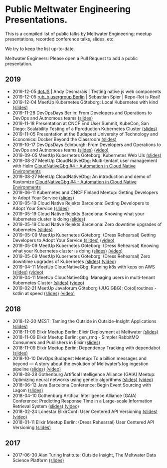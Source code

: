 # Public Meltwater Engineering Presentations.

This is a compiled list of public talks by Meltwater Engineering: meetup presentations, recorded conference talks, slides, etc.

We try to keep the list up-to-date.

Meltwater Engineers: Please open a Pull Request to add a public presentation.

## 2019

* 2019-12-05 [dotJS](https://www.youtube.com/watch?v=onE37GZrQaI&feature=emb_title) | Andy Desmarais | Testing native js web components
* 2019-12-05 [rub_b usergroup Berlin](https://www.rug-b.de/events/december-meetup-2019-575) | Sebastian Spier | Repo-Rot is Real!
* 2019-12-04 MeetUp Kubernetes Göteborg: Local Kubernetes with kind [(slides)](files/2019-12-04-local-kubernetes-with-kind.pdf)
* 2019-11-28 DevOpsDays Berlin: From Developers and Operations to DevOps and Autnomous teams [(slides)](files/2019-11-28-From-Developers-And-Operations-to-DevOps-DevOpsDays-Berlin.pdf)
* 2019-11-18 Presentation at CNCF End User Summit, KubeCon, San Diego: Scalability Testing of a Pproduction Kubernetes Cluster [(slides)](files/2019-11-18-Scalability-Testing-Of-A-Pproduction-Kubernetes-Cluster.pdf)
* 2019-11-05 Presentation at the Budapest University of Technology and Economics: Docker Beyond the Classroom [(slides)](files/2019-11-05-Docker-Beyond-the-Classroom-Public.pdf)
* 2019-10-17 DevOpsDays Edinburgh: From Developers and Operations to DevOps and Autnomous teams [(slides)](files/2019-10-17-from-devs-and-ops-to-devops.pdf) [(video)](https://www.youtube.com/watch?v=CAxj5AzaJAg)
* 2019-09-05 MeetUp Kubernetes Göteborg: Kubernetes Web UIs [(slides)](files/KubernetesWebUIs.pdf)
* 2019-08-27 MeetUp CloudNativeGbg: Multi-tentant user management with Helm [CloudNativeGbg #4 - Automation in Cloud Native Environments](https://www.meetup.com/meetup-group-xgLRCqVz/events/263773329/)
* 2019-08-27 MeetUp CloudNativeGbg: An introduction and demo of Kustomize [CloudNativeGbg #4 - Automation in Cloud Native Environments](https://www.meetup.com/meetup-group-xgLRCqVz/events/263773329/)
* 2019-06-11 Kubernetes and CNCF Finland Meetup: Getting Developers to Adopt Your Service [(slides)](files/2019-06-11-getting-developers-to-adopt-your-service.pdf)
* 2019-05-19 Cloud Native Rejekts Barcelona: Getting Developers to Adopt Your Service [(slides)](files/2019-05-19-getting-developers-to-adopt-your-service.pdf)
* 2019-05-19 Cloud Native Rejekts Barcelona: Knowing what your Kubernetes cluster is doing [(slides)](files/2019-05-19-knowing-what-your-kubernetes-cluster-is-doing.pdf)
* 2019-05-19 Cloud Native Rejekts Barcelona: Zero downtime upgrades of Kubernetes [(slides)](files/2019-05-19-zero-downtime-kubernetes-cluster-upgrades.pdf)
* 2019-05-09 MeetUp Kubernetes Göteborg: (Dress Rehearsal) Getting Developers to Adopt Your Service [(slides)](files/2019-05-09-getting-developers-to-adopt-your-service.pdf) [(video)](https://youtu.be/EpIgwYQlp4c?t=5)
* 2019-05-09 MeetUp Kubernetes Göteborg: (Dress Rehearsal) Knowing what your Kubernetes cluster is doing [(slides)](files/2019-05-09-knowing-what-your-kubernetes-cluster-is-doing.pdf) [(video)](https://youtu.be/EpIgwYQlp4c?t=1811)
* 2019-05-09 MeetUp Kubernetes Göteborg: (Dress Rehearsal) Zero downtime upgrades of Kubernetes [(slides)](files/2019-05-09-zero-downtime-kubernetes-cluster-upgrades.pdf) [(video)](https://youtu.be/EpIgwYQlp4c?t=3939)
* 2019-04-11 MeetUp CloudNativeGbg: Running k8s with kops on AWS [(slides)](files/2019-04-11-lessons-learned-running-k8s-with-kops-on-aws.pdf) [(video)](https://www.youtube.com/watch?v=kHCm0zrn3yw)
* 2019-04-11 MeetUp CloudNativeGbg: Managing users in multi-tenant Kubernetes Cluster [(slides)](files/2019-04-11-managing-users-in-multi-tenant-kubernetes-cluster.pdf) [(video)](https://youtu.be/kHCm0zrn3yw?t=1788)
* 2019-02-21 MeetUp Javaforum Göteborg (JUG GBG): Co(ol)routines - kotlin at speed [(slides)](files/2019-02-21-Kotlin-coolroutines.pdf) [(video)](https://www.youtube.com/watch?v=mWsQRXtzXK0)

## 2018

* 2018-12-20 MEST: Taming the Outside in Outside-Insight Applications [(slides)](files/2018-12-20-MEST-Taming-The-Outside.pdf)
* 2018-11-09 Elixir Meetup Berlin: Elixir Deployment at Meltwater [(slides)](files/2018-11-09-Elixir-Deployment-at-Meltwater.pdf)
* 2018-11-09 Elixir Meetup Berlin: gen_rmq - Simpler RabbitMQ Consumers and Publishers in Elixir [(slides)](files/2018-11-09-gen_rmq-Simpler-RabbitMQ-consumers-and-publishers-in-Elixir.pdf)
* 2018-11-09 Elixir Meetup Berlin: Dependency Tracking with dependabot [(slides)](files/2018-11-09-Dependency-Tracking-with-Dependabot.pdf)
* 2018-10-10 DevOps Budapest Meetup: To a billion messages and beyond — A story about the evolution of Meltwater’s log ingestion pipeline [(slides)](files/2018-10-10-To-a-billion-messages-and-beyond.pdf) [(video)](https://www.youtube.com/watch?v=BpjjOg_H_0U)
* 2018-08-28 Gothenburg Artifical Intelligence Alliance (GAIA) Meetup: Optimizing neural networks using genetic algorithms [(slides)](files/2018-08-28-optimizing-neural-networks-using-genetic-algorithms.pdf) [(video)](https://youtu.be/R3Er9eoXrus?t=396)
* 2018-06-12 Java Barcelona Conference: Begin Event Sourcing with Lagom [(slides)](files/2018-06-12-Event-Sourcing-with-Lagom.pdf)
* 2018-04-10 Gothenburg Artifical Intelligence Alliance (GAIA) Conference: Predicting Response Time in a Large-scale Information Retrieval System [(slides)](files/2018-04-10-predicting-resource-consumption-in-a-large-scale-information-retrieval-system.pdf) [(video)](https://www.youtube.com/watch?v=aq1uYRUPVKg&t=2s)
* 2018-02-24 Lonestar ElixirConf: User Centered API Versioning [(slides)](files/2018-02-24-Lonstar-UserCenteredAPIVersioning.pdf) [(video)](https://www.youtube.com/watch?v=puUr9_zzTm4)
* 2018-01-11 Elixir Meetup Berlin: (Dress Rehearsal) User Centered API Versioning [(slides)](files/2018-01-11-user-centered-API-versioning.pdf)

## 2017
* 2017-06-30 Alan Turing Institute: Outside Insight, The Meltwater Data Science Platform [(slides)](files/2017-06-30-ATI-Outside-Insight-Data-Science.pdf)
